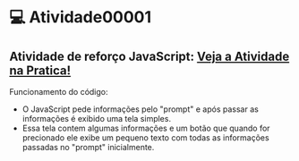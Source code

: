 # 💻 Atividade00001
## Atividade de reforço JavaScript: [Veja a Atividade na Pratica!](https://atividade00001.blogspot.com/)

Funcionamento do código:
- O JavaScript pede informações pelo "prompt" e após passar as informações é exibido uma tela simples.
- Essa tela contem algumas informações e um botão que quando for precionado ele exibe um pequeno texto com todas as informações passadas no "prompt" inicialmente.
